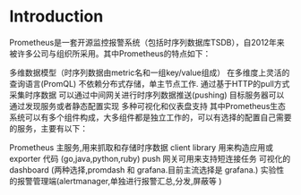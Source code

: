 # Introduction

Prometheus是一套开源监控报警系统（包括时序列数据库TSDB），自2012年来被许多公司与组织所采用。其中Prometheus的特点如下：

多维数据模型（时序列数据由metric名和一组key/value组成）
在多维度上灵活的查询语言(PromQL)
不依赖分布式存储，单主节点工作.
通过基于HTTP的pull方式采集时序数据
可以通过中间网关进行时序列数据推送(pushing)
目标服务器可以通过发现服务或者静态配置实现
多种可视化和仪表盘支持
        其中Prometheus生态系统可以有多个组件构成，大多组件都是独立工作的，可以有选择的配置自己需要的服务，主要有以下：

Prometheus 主服务,用来抓取和存储时序数据
client library 用来构造应用或 exporter 代码 (go,java,python,ruby)
push 网关可用来支持短连接任务
可视化的dashboard (两种选择,promdash 和 grafana.目前主流选择是 grafana.)
实验性的报警管理端(alertmanager,单独进行报警汇总,分发,屏蔽等 )

